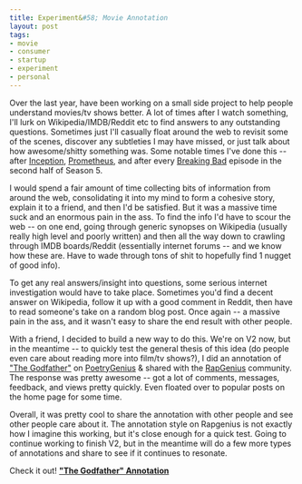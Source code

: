 ```yaml
---
title: Experiment&#58; Movie Annotation
layout: post
tags: 
- movie
- consumer
- startup
- experiment
- personal
---
```


Over the last year, have been working on a small side project to help people understand movies/tv shows better. A lot of times after I watch something, I'll lurk on Wikipedia/IMDB/Reddit etc to find answers to any outstanding questions. Sometimes just I'll casually float around the web to revisit some of the scenes, discover any subtleties I may have missed, or just talk about how awesome/shitty something was. Some notable times I've done this -- after [Inception](http://www.imdb.com/title/tt1375666/faq), [Prometheus](http://www.prometheus2-movie.com/community/forums/42), and after every [Breaking Bad](http://www.reddit.com/r/breakingbad) episode in the second half of Season 5. 

I would spend a fair amount of time collecting bits of information from around the web, consolidating it into my mind to form a cohesive story, explain it to a friend, and then I'd be satisfied. But it was a massive time suck and an enormous pain in the ass. To find the info I'd have to scour the web -- on one end, going through generic synopses on Wikipedia (usually really high level and poorly written) and then all the way down to crawling through IMDB boards/Reddit (essentially internet forums -- and we know how these are. Have to wade through tons of shit to hopefully find 1 nugget of good info). 

To get any real answers/insight into questions, some serious internet investigation would have to take place. Sometimes you'd find a decent answer on Wikipedia, follow it up with a good comment in Reddit, then have to read someone's take on a random blog post. Once again -- a massive pain in the ass, and it wasn't easy to share the end result with other people.

With a friend, I decided to build a new way to do this. We're on V2 now, but in the meantime -- to quickly test the general thesis of this idea (do people even care about reading more into film/tv shows?), I did an annotation of ["The Godfather"](http://bit.ly/1dwjTCc) on [PoetryGenius](http://poetry.rapgenius.com/) & shared with the [RapGenius](http://poetry.rapgenius.com/tv-movie-genius) community. The response was pretty awesome -- got a lot of comments, messages, feedback, and views pretty quickly. Even floated over to popular posts on the home page for some time.

Overall, it was pretty cool to share the annotation with other people and see other people care about it. The annotation style on Rapgenius is not exactly how I imagine this working, but it's close enough for a quick test. Going to continue working to finish V2, but in the meantime will do a few more types of annotations and share to see if it continues to resonate. 

Check it out! [**"The Godfather" Annotation**](http://bit.ly/1dwjTCc)